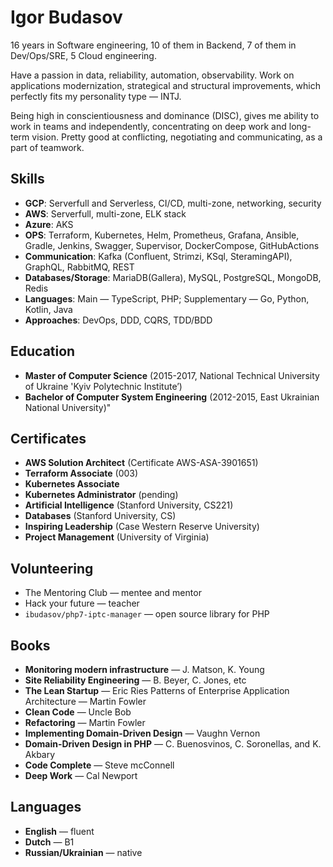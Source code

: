 # Igor Budasov

16 years in Software engineering, 10 of them in Backend, 7 of them in Dev/Ops/SRE, 5 Cloud engineering. 

Have a passion in data, reliability, automation, observability. Work on applications modernization, strategical and structural improvements, which perfectly fits my personality type — INTJ. 

Being high in conscientiousness and dominance (DISC), gives me ability to work in teams and independently, concentrating on deep work and long-term vision. Pretty good at conflicting, negotiating and communicating, as a part of teamwork.

## Skills	
- **GCP**: Serverfull and Serverless, CI/CD, multi-zone, networking, security
- **AWS**: Serverfull, multi-zone, ELK stack
- **Azure**: AKS
- **OPS**: Terraform, Kubernetes, Helm, Prometheus, Grafana, Ansible, Gradle, Jenkins, Swagger, Supervisor, DockerCompose, GitHubActions
- **Communication**: Kafka (Confluent, Strimzi, KSql, SteramingAPI), GraphQL, RabbitMQ, REST
- **Databases/Storage**: MariaDB(Gallera), MySQL, PostgreSQL, MongoDB, Redis 
- **Languages**: Main — TypeScript, PHP; Supplementary — Go, Python, Kotlin, Java
- **Approaches**: DevOps, DDD, CQRS, TDD/BDD

## Education	
- **Master of Computer Science** (2015-2017, National Technical University of Ukraine 'Kyiv Polytechnic Institute’)
- **Bachelor of Computer System Engineering** (2012-2015, East Ukrainian National University)"

## Certificates	
- **AWS Solution Architect** (Certificate AWS-ASA-3901651)
- **Terraform Associate** (003)
- **Kubernetes Associate**
- **Kubernetes Administrator** (pending)
- **Artificial Intelligence** (Stanford University, CS221)
- **Databases** (Stanford University, CS)
- **Inspiring Leadership** (Case Western Reserve University)
- **Project Management** (University of Virginia)

## Volunteering	
- The Mentoring Club — mentee and mentor
- Hack your future — teacher
- `ibudasov/php7-iptc-manager` — open source library for PHP

## Books	
- **Monitoring modern infrastructure** — J. Matson, K. Young
- **Site Reliability Engineering** — B. Beyer, C. Jones, etc
- **The Lean Startup** — Eric Ries Patterns of Enterprise Application Architecture — Martin Fowler
- **Clean Code** — Uncle Bob
- **Refactoring** — Martin Fowler
- **Implementing Domain-Driven Design** — Vaughn Vernon
- **Domain-Driven Design in PHP** — C. Buenosvinos, C. Soronellas, and K. Akbary
- **Code Complete** — Steve mcConnell
- **Deep Work** — Cal Newport

## Languages	
- **English** — fluent
- **Dutch** — B1 
- **Russian/Ukrainian** — native